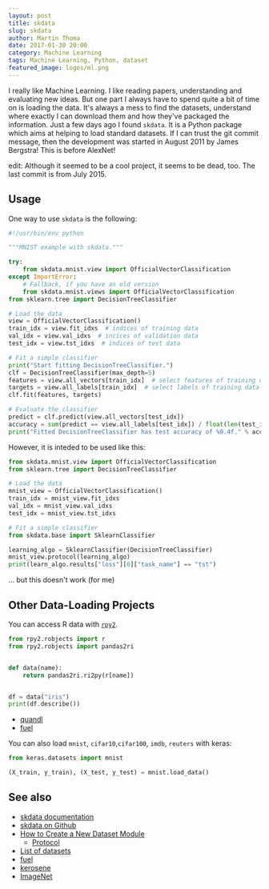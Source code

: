 ```yaml
---
layout: post
title: skdata
slug: skdata
author: Martin Thoma
date: 2017-01-30 20:00
category: Machine Learning
tags: Machine Learning, Python, dataset
featured_image: logos/ml.png
---
```

I really like Machine Learning. I like reading papers, understanding and
evaluating new ideas. But one part I always have to spend quite a bit of time
on is loading the data. It's always a mess to find the datasets, understand
where exactly I can download them and how they've packaged the information.
Just a few days ago I found `skdata`. It is a Python package which aims at
helping to load standard datasets. If I can trust the git commit message, then
the development was started in August 2011 by James Bergstra! This is before
AlexNet!

edit: Although it seemed to be a cool project, it seems to be dead, too. The
last commit is from July 2015.


## Usage

One way to use `skdata` is the following:

```python
#!/usr/bin/env python

"""MNIST example with skdata."""

try:
    from skdata.mnist.view import OfficialVectorClassification
except ImportError:
    # Fallback, if you have an old version
    from skdata.mnist.views import OfficialVectorClassification
from sklearn.tree import DecisionTreeClassifier

# Load the data
view = OfficialVectorClassification()
train_idx = view.fit_idxs  # indices of training data
val_idx = view.val_idxs  # incices of validation data
test_idx = view.tst_idxs  # indices of test data

# Fit a simple classifier
print("Start fitting DecisionTreeClassifier.")
clf = DecisionTreeClassifier(max_depth=5)
features = view.all_vectors[train_idx]  # select features of training data
targets = view.all_labels[train_idx]  # select labels of training data
clf.fit(features, targets)

# Evaluate the classifier
predict = clf.predict(view.all_vectors[test_idx])
accuracy = sum(predict == view.all_labels[test_idx]) / float(len(test_idx))
print("Fitted DecisionTreeClassifier has test accuracy of %0.4f." % accuracy)
```


However, it is inteded to be used like this:

```python
from skdata.mnist.view import OfficialVectorClassification
from sklearn.tree import DecisionTreeClassifier

# Load the data
mnist_view = OfficialVectorClassification()
train_idx = mnist_view.fit_idxs
val_idx = mnist_view.val_idxs
test_idx = mnist_view.tst_idxs

# Fit a simple classifier
from skdata.base import SklearnClassifier

learning_algo = SklearnClassifier(DecisionTreeClassifier)
mnist_view.protocol(learning_algo)
print(learn_algo.results["loss"][0]["task_name"] == "tst")
```

... but this doesn't work (for me)


## Other Data-Loading Projects

You can access R data with [`rpy2`](https://rpy2.bitbucket.io/?).

```python
from rpy2.robjects import r
from rpy2.robjects import pandas2ri


def data(name):
    return pandas2ri.ri2py(r[name])


df = data("iris")
print(df.describe())
```

* [quandl](https://www.quandl.com/tools/python)
* [fuel](https://github.com/mila-udem/fuel)

You can also load `mnist`, `cifar10`,`cifar100`, `imdb`, `reuters` with keras:

```python
from keras.datasets import mnist

(X_train, y_train), (X_test, y_test) = mnist.load_data()
```



## See also

* [skdata documentation](http://jaberg.github.io/skdata/)
* [skdata on Github](https://github.com/jaberg/skdata)
* [How to Create a New Dataset Module](https://github.com/jaberg/skdata/wiki/How-to-Create-a-New-Dataset-Module)
    * [Protocol](https://github.com/jaberg/skdata/wiki/Protocol)
* [List of datasets](https://github.com/jaberg/skdata/wiki/Data-Set-Modules)
* [fuel](http://fuel.readthedocs.io/en/latest/built_in_datasets.html)
* [kerosene](https://github.com/dribnet/kerosene)
* [ImageNet](https://martin-thoma.com/download-data/)
